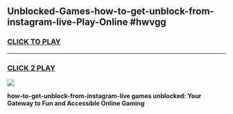 
## Unblocked-Games-how-to-get-unblock-from-instagram-live-Play-Online #hwvgg
<h3>
<a href="https://news.freeplayer.one?title=how-to-get-unblock-from-instagram-live&ref=3">CLICK TO PLAY</a></h3>
<hr>

<h3>
<a href="https://news.freeplayer.one?title=how-to-get-unblock-from-instagram-live&ref=3">CLICK 2 PLAY</a>
  
</h3>

<a href="https://news.freeplayer.one?title=how-to-get-unblock-from-instagram-live&ref=3"><img src="https://clearcache.store/games.png"></a>


**how-to-get-unblock-from-instagram-live games unblocked: Your Gateway to Fun and Accessible Online Gaming**
